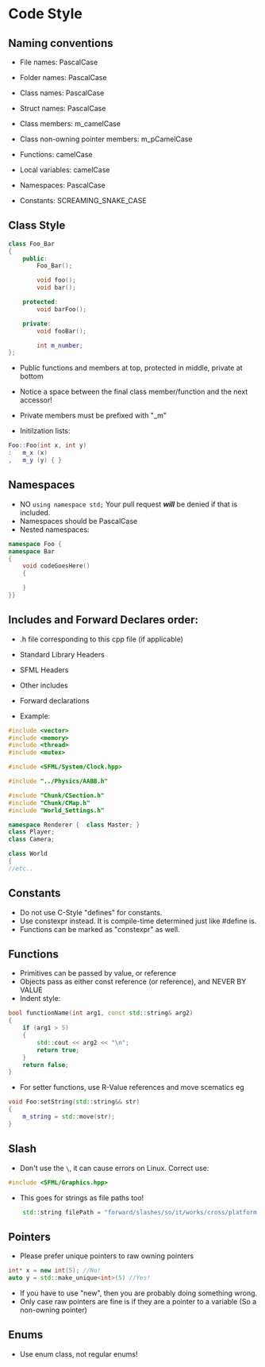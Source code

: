 ﻿# Code Style

## Naming conventions

* File names: PascalCase
* Folder names: PascalCase

* Class names: PascalCase
* Struct names: PascalCase
* Class members: m_camelCase
* Class non-owning pointer members: m_pCamelCase

* Functions: camelCase
* Local variables: camelCase

* Namespaces: PascalCase

* Constants: SCREAMING_SNAKE_CASE

## Class Style

```C++
class Foo_Bar
{
    public:
        Foo_Bar();

        void foo();
        void bar();

    protected:
        void barFoo();

    private:
        void fooBar();

        int m_number;
};
```

* Public functions and members at top, protected in middle, private at bottom
* Notice a space between the final class member/function and the next accessor!
* Private members must be prefixed with "_m"

* Initilzation lists:

```C++
Foo::Foo(int x, int y)
:   m_x (x)
,   m_y (y) { }
```

## Namespaces

* NO `using namespace std;` Your pull request ***will*** be denied if that is included.
* Namespaces should be PascalCase
* Nested namespaces:

```C++
namespace Foo {
namespace Bar
{
    void codeGoesHere()
    {

    }
}}
```

## Includes and Forward Declares order:
* .h file corresponding to this cpp file (if applicable)
* Standard Library Headers
* SFML Headers
* Other includes
* Forward declarations

* Example:
```C++
#include <vector>
#include <memory>
#include <thread>
#include <mutex>

#include <SFML/System/Clock.hpp>

#include "../Physics/AABB.h"

#include "Chunk/CSection.h"
#include "Chunk/CMap.h"
#include "World_Settings.h"

namespace Renderer {  class Master; }
class Player;
class Camera;

class World
{
//etc..
```

## Constants
* Do not use C-Style "defines" for constants.
* Use constexpr instead. It is compile-time determined just like #define is.
* Functions can be marked as "constexpr" as well.

## Functions

* Primitives can be passed by value, or reference
* Objects pass as either const reference (or reference), and NEVER BY VALUE
* Indent style:

```C++
bool functionName(int arg1, const std::string& arg2)
{
    if (arg1 > 5)
    {
        std::cout << arg2 << "\n";
        return true;
    }
    return false;
}
```

* For setter functions, use R-Value references and move scematics eg

```C++
void Foo:setString(std::string&& str)
{
    m_string = std::move(str);
}
```

## Slash

* Don't use the `\`, it can cause errors on Linux. Correct use:
```C++
#include <SFML/Graphics.hpp>
```

* This goes for strings as file paths too!

```C++
    std::string filePath = "forward/slashes/so/it/works/cross/platform.png"
```

## Pointers

* Please prefer unique pointers to raw owning pointers
```C++
int* x = new int(5); //No!
auto y = std::make_unique<int>(5) //Yes!
```

* If you have to use "new", then you are probably doing something wrong.
* Only case raw pointers are fine is if they are a pointer to a variable (So a non-owning pointer)

## Enums
* Use enum class, not regular enums!
